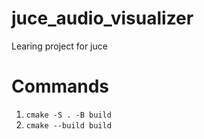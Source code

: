 # juce_audio_visualizer

Learing project for juce

# Commands

1. `cmake -S . -B build`
2. `cmake --build build`
